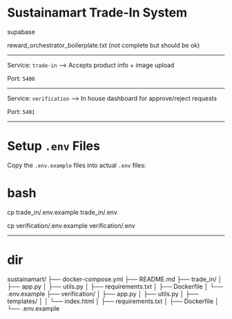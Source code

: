 # Sustainamart Trade-In System

supabase 

reward_orchestrator_boilerplate.txt (not complete but should be ok)

------------------------------------------

Service: `trade-in` --> Accepts product info + image upload

Port: `5400`

-------------------------------------------

Service: `verification` --> In house dashboard for approve/reject requests

Port: `5401`

-------------------------------------------

# Setup `.env` Files

Copy the `.env.example` files into actual `.env` files:

# bash

cp trade_in/.env.example trade_in/.env

cp verification/.env.example verification/.env

--------------------------------------------

# dir 

sustainamart/
├── docker-compose.yml
├── README.md
├── trade_in/
│   ├── app.py
│   ├── utils.py
│   ├── requirements.txt
│   ├── Dockerfile
│   └── .env.example
├── verification/
│   ├── app.py
│   ├── utils.py
│   ├── templates/
│   │   └── index.html
│   ├── requirements.txt
│   ├── Dockerfile
│   └── .env.example
